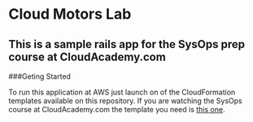 Cloud Motors Lab
===========

This is a sample rails app for the SysOps prep course at CloudAcademy.com
----------

###Geting Started

To run this application at AWS just launch on of the CloudFormation templates available on this repository. If you are watching the SysOps course at CloudAcademy.com the template you need is [this one](https://raw.githubusercontent.com/cloudacademy/cloudmotors/master/CloudFormation/cloudmotors.template).




